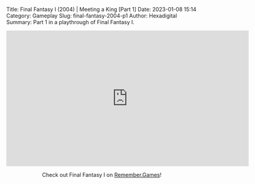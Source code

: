 Title: Final Fantasy I (2004) | Meeting a King [Part 1]
Date: 2023-01-08 15:14
Category: Gameplay
Slug: final-fantasy-2004-p1
Author: Hexadigital
Summary: Part 1 in a playthrough of Final Fantasy I.

<center><iframe src="https://www.youtube.com/embed/rwoXNwNvKK4?feature=oembed" allow="accelerometer; autoplay; encrypted-media; gyroscope; picture-in-picture" width="640" height="360" frameborder="0"></iframe>

Check out Final Fantasy I on [Remember.Games](https://remember.games/game/6866/final-fantasy-i-ii-dawn-of-souls/)!</center>

